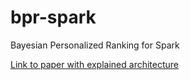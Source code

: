 # bpr-spark

Bayesian Personalized Ranking for Spark

[Link to paper with explained architecture](http://stanford.edu/~rezab/dao/projects_reports/rodrigo_oliveira.pdf)
